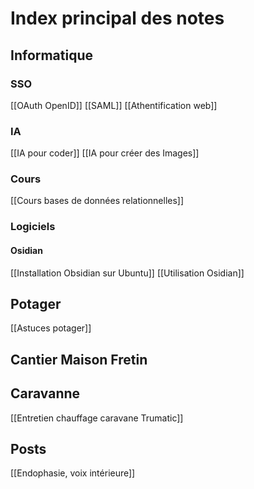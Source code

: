 # Index principal des notes
## Informatique
### SSO
[[OAuth OpenID]]
[[SAML]]
[[Athentification web]]

### IA
[[IA pour coder]]
[[IA pour créer des Images]]

### Cours
[[Cours bases de données relationnelles]]

### Logiciels

#### Osidian
[[Installation Obsidian sur Ubuntu]]
[[Utilisation Osidian]]

## Potager
[[Astuces potager]]

## Cantier Maison Fretin

## Caravanne
[[Entretien chauffage caravane Trumatic]]

## Posts
[[Endophasie, voix intérieure]]